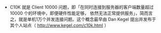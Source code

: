 - C10K 就是 Client 10000 问题，即「在同时连接到服务器的客户端数量超过 10000 个的环境中，即便硬件性能足够， 依然无法正常提供服务」，简而言之，就是单机1万个并发连接问题。这个概念最早由 Dan Kegel 提出并发布于其个人站点（ http://www.kegel.com/c10k.html ）